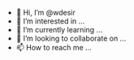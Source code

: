 - 👋 Hi, I’m @wdesir
- 👀 I’m interested in ...
- 🌱 I’m currently learning ...
- 💞️ I’m looking to collaborate on ...
- 📫 How to reach me ...

<!---
wdesir/wdesir is a ✨ special ✨ repository because its `README.md` (this file) appears on your GitHub profile.
You can click the Preview link to take a look at your changes.
--->
